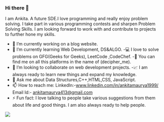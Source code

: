 ### Hi there 👋
I am Ankita. A future SDE.I love programming and really enjoy problem solving. I take part in various programming contests and sharpen 
Problem Solving Skills. I am looking forward to work with and contribute to projects to further hone my skills.


  - 🔭 I’m currently working on a blog website.
  - 🌱 I’m currently learning Web Development, DS&ALGO.
    -💻 I love to solve problems on GFG(Geeks for Geeks), LeetCode ,CodeChef.
    -👩‍ You can find me on all this platforms in the name of (decipher_me).
  - 👯 I’m looking to collaborate on web development projects.
  -📈 I am always ready to learn new things and expand my knowledge.
  - 💬 Ask me about Data Structures,C++,HTML,CSS, JavaScript.
  - 📫 How to reach me:   LinkedIn:-www.linkedin.com/in/ankitamaurya1999/
                           Email Id:- ankitamaurya413@gmail.com
  - ⚡ Fun fact: I love talking to people take various suggestions from them about life and good things.
      I am also always ready to help people. 
<img src = "https://github-readme-stats.vercel.app/api?username=ankita413&&show_icons=true&title_color=ffffff&icon_color=bb2acf&text_color=daf7dc&bg_color=151515">
